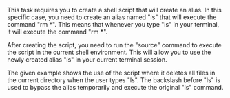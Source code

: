 This task requires you to create a shell script that will create an alias. In this specific case, you need to create an alias named "ls" that will execute the command "rm *". This means that whenever you type "ls" in your terminal, it will execute the command "rm *".

After creating the script, you need to run the "source" command to execute the script in the current shell environment. This will allow you to use the newly created alias "ls" in your current terminal session.

The given example shows the use of the script where it deletes all files in the current directory when the user types "ls". The backslash before "ls" is used to bypass the alias temporarily and execute the original "ls" command.

